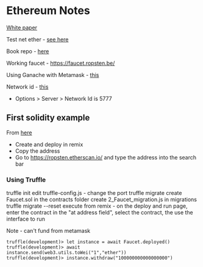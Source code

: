 # Ethereum Notes

[White paper](https://ethereum.org/en/whitepaper/)

Test net ether - [see here](https://www.2key.network/blog-posts/what-is-ropsten-eth-and-how-can-i-get-some)



Book repo - [here](https://github.com/ethereumbook/ethereumbook)

Working faucet - https://faucet.ropsten.be/

Using Ganache with Metamask - [this](https://medium.com/@kacharlabhargav21/using-ganache-with-remix-and-metamask-446fe5748ccf)

Network id - [this](https://ethereum.stackexchange.com/questions/91072/setup-ganache-with-metamask-what-and-where-is-a-chain-id)

* Options > Server > Network Id is 5777

## First solidity example

From [here](https://github.com/ethereumbook/ethereumbook/blob/develop/code/Solidity/Faucet.sol)

* Create and deploy in remix
* Copy the address
* Go to https://ropsten.etherscan.io/ and type the address into the search bar

### Using Truffle

truffle init
edit truffle-config.js - change the port
truffle migrate
create Faucet.sol in the contracts folder
create 2_Faucet_migration.js in migrations
truffle migrate --reset
execute from remix - on the deploy and run page, enter the contract in the "at address field", select the contract, the use the interface to run

Note - can't fund from metamask

```
truffle(development)> let instance = await Faucet.deployed()
truffle(development)> await instance.send(web3.utils.toWei("1","ether"))
truffle(development)> instance.withdraw("100000000000000000")
```


